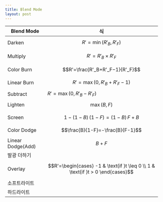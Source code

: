 ```yaml
---
title: Blend Mode
layout: post
---
```


|Blend Mode|식|
|---|---|
|Darken|$$R'=\min(R'_B, R'_F)$$|
|Multiply|$$R'=R'_B\times R'_F$$|
|Color Burn|$$R'=\frac{R'_B+R'_F−1}{R'_F}$$|
|Linear Burn|$$R'=\max(0, R'_B+R'_F−1)$$|
|Subtract|$R'=\max(0, R'_B-R'_F)$|
|Lighten|$$\max(B, F)$$|
|Screen|$$1-(1-B)\,(1-F)=(1-B)\,F+B$$|
|Color Dodge|$$\frac{B}{1-F}=-\frac{B}{F-1}$$|
|Linear Dodge(Add)|$$B+F$$|
|발광 더하기| |
|Overlay|$$R'=\begin{cases} -1 & \text{if }t \leq 0 \\ 1 & \text{if }t > 0 \end{cases}$$|
|소프트라이트| |
|하드라이트| |

